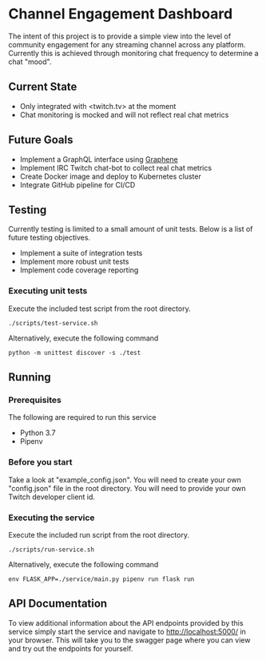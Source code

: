 # Channel Engagement Dashboard
The intent of this project is to provide a simple view into the level of community engagement for any streaming channel across any platform.
Currently this is achieved through monitoring chat frequency to determine a chat "mood".

## Current State  
 - Only integrated with <twitch.tv> at the moment
 - Chat monitoring is mocked and will not reflect real chat metrics

## Future Goals
 - Implement a GraphQL interface using [Graphene](https://graphene-python.org/)
 - Implement IRC Twitch chat-bot to collect real chat metrics
 - Create Docker image and deploy to Kubernetes cluster
 - Integrate GitHub pipeline for CI/CD
 
## Testing
Currently testing is limited to a small amount of unit tests. Below is a list of future testing objectives.
 - Implement a suite of integration tests 
 - Implement more robust unit tests
 - Implement code coverage reporting
 
 ### Executing unit tests
Execute the included test script from the root directory.
```shell script
./scripts/test-service.sh
```

Alternatively, execute the following command
```shell script
python -m unittest discover -s ./test
```

## Running
### Prerequisites
The following are required to run this service
 - Python 3.7
 - Pipenv

### Before you start
Take a look at "example_config.json". You will need to create your own "config.json" file in the root directory.
You will need to provide your own Twitch developer client id.

### Executing the service
Execute the included run script from the root directory.
```shell script
./scripts/run-service.sh
```

Alternatively, execute the following command
```shell script
env FLASK_APP=./service/main.py pipenv run flask run
```

## API Documentation
To view additional information about the API endpoints provided by this service simply start the service and navigate 
to <http://localhost:5000/> in your browser. This will take you to the swagger page where you can view and try out the 
endpoints for yourself.
